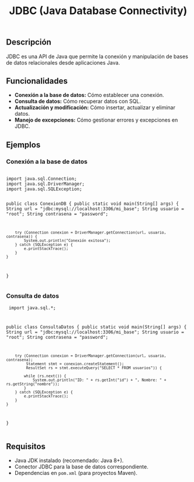 <!DOCTYPE html>
<html lang="es">
<head>
</head>
<body>
    <main>
        <header>
            <h1>JDBC (Java Database Connectivity)</h1>
        </header>
        <section>
            <h2>Descripción</h2>
            <p>JDBC es una API de Java que permite la conexión y manipulación de bases de datos relacionales desde aplicaciones Java.</p>
        </section>
        <section>
            <h2>Funcionalidades</h2>
            <ul>
                <li><strong>Conexión a la base de datos:</strong> Cómo establecer una conexión.</li>
                <li><strong>Consulta de datos:</strong> Cómo recuperar datos con SQL.</li>
                <li><strong>Actualización y modificación:</strong> Cómo insertar, actualizar y eliminar datos.</li>
                <li><strong>Manejo de excepciones:</strong> Cómo gestionar errores y excepciones en JDBC.</li>
            </ul>
        </section>
        <section>
            <h2>Ejemplos</h2>
            <article>
                <h3>Conexión a la base de datos</h3>
                <pre><code>
import java.sql.Connection;
import java.sql.DriverManager;
import java.sql.SQLException;

public class ConexionDB {
    public static void main(String[] args) {
        String url = "jdbc:mysql://localhost:3306/mi_base";
        String usuario = "root";
        String contrasena = "password";
        
        try (Connection conexion = DriverManager.getConnection(url, usuario, contrasena)) {
            System.out.println("Conexión exitosa");
        } catch (SQLException e) {
            e.printStackTrace();
        }
    }
}
                </code></pre>
            </article>
            <article>
                <h3>Consulta de datos</h3>
                <pre><code>
import java.sql.*;

public class ConsultaDatos {
    public static void main(String[] args) {
        String url = "jdbc:mysql://localhost:3306/mi_base";
        String usuario = "root";
        String contrasena = "password";
        
        try (Connection conexion = DriverManager.getConnection(url, usuario, contrasena);
             Statement stmt = conexion.createStatement();
             ResultSet rs = stmt.executeQuery("SELECT * FROM usuarios")) {
            
            while (rs.next()) {
                System.out.println("ID: " + rs.getInt("id") + ", Nombre: " + rs.getString("nombre"));
            }
        } catch (SQLException e) {
            e.printStackTrace();
        }
    }
}
                </code></pre>
            </article>
        </section>
        <section>
            <h2>Requisitos</h2>
            <ul>
                <li>Java JDK instalado (recomendado: Java 8+).</li>
                <li>Conector JDBC para la base de datos correspondiente.</li>
                <li>Dependencias en <code>pom.xml</code> (para proyectos Maven).</li>
            </ul>
        </section>
    </main>
</body>
</html>
